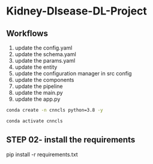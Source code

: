 # Kidney-DIsease-DL-Project

## Workflows

1. update the config.yaml
2. update the schema.yaml
3. update the params.yaml
4. update the entity
5. update the configuration manager in src config
6. update the components
7. update the pipeline
8. update the main.py
9. update the app.py

```bash
conda create -n cnncls python=3.8 -y

```

```bash
conda activate cnncls
```
## STEP 02- install the requirements
pip install -r requirements.txt

